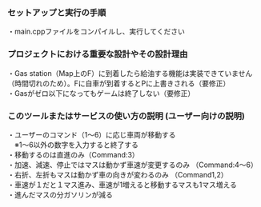 ### セットアップと実行の手順
・main.cppファイルをコンパイルし、実行してください  


### プロジェクトにおける重要な設計やその設計理由
・Gas station（Map上のF）に到着したら給油する機能は実装できていません（時間切れのため）。Fに自車が到着するとPに上書きされる（要修正）  
・Gasがゼロ以下になってもゲームは終了しない（要修正）


  

### このツールまたはサービスの使い方の説明 (ユーザー向けの説明)  
・ユーザーのコマンド（1～6）に応じ車両が移動する  
　※1～6以外の数字を入力すると終了する  
・移動するのは直進のみ（Command:3）  
・加速、減速、停止ではマスは動かず車速が変更するのみ （Command:4～6）  
・右折、左折もマスは動かず車の向きが変わるのみ  （Command1,2）  
・車速が１だと１マス進み、車速が1増えると移動するマスも1マス増える  
・進んだマスの分ガソリンが減る  


